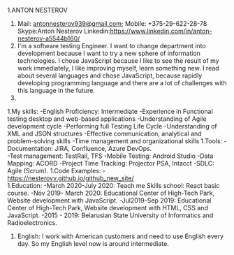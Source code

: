 
1.ANTON NESTEROV
1. Mail: antonnesterov939@gmail.com; Mobile: +375-29-622-28-78 Skype:Anton Nesterov Linkedin:https://www.linkedin.com/in/anton-nesterov-a5544b160/
1. I'm a software testing Engineer. I want to change department into development because I want to try a new sphere of information technologies. I chose JavaScript because I like to see the result of my work immediately, I like improving myself, learn 
something new. I read about several languages and chose JavaScript, because rapidly developing programming language and there are a lot of challenges with this language in the future. 
1.
  1.My skills:
	-English Proficiency: Intermediate 
	-Experience in Functional testing desktop and web-based applications
	-Understanding of Agile development cycle
	-Performing full Testing Life Cycle
	-Understanding of XML and JSON structures
	-Effective communication, analytical and problem-solving skills
	-Time management and organizational skills
  1.Tools:
	-Documentation: JIRA, Confluence, Azure DevOps.                                      
	-Test management: TestRail, TFS 
	-Mobile Testing: Android Studio
	-Data Mapping: ACORD
	-Project Time Tracking: Projector PSA, Intacct
	-SDLC:  Agile (Scrum).
1.Code Examples: 
	-https://nesterovv.github.io/github_new_site/  
1.Education:
	-March 2020-July 2020: Teach me Skills school: React basic course.
	-Nov 2019- March 2020: Educational Center of High-Tech Park, Website development with JavaScript.
	-Jul2019-Sep 2019: Educational Center of High-Tech Park, Website development with HTML, CSS and JavaScript.
	-2015 - 2019: 	Belarusian State University of Informatics and Radioelectronics.
1. English: I work with American customers and need to use English every day. So my English level now is around intermediate.






